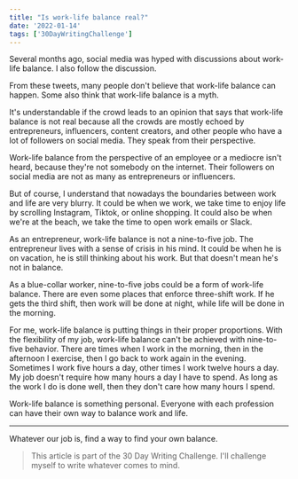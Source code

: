 ```yaml
---
title: "Is work-life balance real?"
date: '2022-01-14'
tags: ['30DayWritingChallenge']
---
```


Several months ago, social media was hyped with discussions about work-life balance. I also follow the discussion.

From these tweets, many people don't believe that work-life balance can happen. Some also think that work-life balance is a myth.

It's understandable if the crowd leads to an opinion that says that work-life balance is not real because all the crowds are mostly echoed by entrepreneurs, influencers, content creators, and other people who have a lot of followers on social media. They speak from their perspective.

Work-life balance from the perspective of an employee or a mediocre isn't heard, because they're not somebody on the internet. Their followers on social media are not as many as entrepreneurs or influencers.

But of course, I understand that nowadays the boundaries between work and life are very blurry. It could be when we work, we take time to enjoy life by scrolling Instagram, Tiktok, or online shopping. It could also be when we're at the beach, we take the time to open work emails or Slack.

As an entrepreneur, work-life balance is not a nine-to-five job. The entrepreneur lives with a sense of crisis in his mind. It could be when he is on vacation, he is still thinking about his work. But that doesn't mean he's not in balance.

As a blue-collar worker, nine-to-five jobs could be a form of work-life balance. There are even some places that enforce three-shift work. If he gets the third shift, then work will be done at night, while life will be done in the morning.

For me, work-life balance is putting things in their proper proportions. With the flexibility of my job, work-life balance can't be achieved with nine-to-five behavior. There are times when I work in the morning, then in the afternoon I exercise, then I go back to work again in the evening. Sometimes I work five hours a day, other times I work twelve hours a day. My job doesn't require how many hours a day I have to spend. As long as the work I do is done well, then they don't care how many hours I spend.

Work-life balance is something personal. Everyone with each profession can have their own way to balance work and life.

---

Whatever our job is, find a way to find your own balance.

> This article is part of the 30 Day Writing Challenge. I'll challenge myself to write whatever comes to mind.
